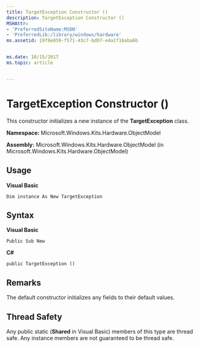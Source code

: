 ```yaml
---
title: TargetException Constructor ()
description: TargetException Constructor ()
MSHAttr:
- 'PreferredSiteName:MSDN'
- 'PreferredLib:/library/windows/hardware'
ms.assetid: 19f8e859-f571-43c7-bd07-e4a1f16aba6b


ms.date: 10/15/2017
ms.topic: article


---
```


# TargetException Constructor ()


This constructor initializes a new instance of the **TargetException** class.

**Namespace:** Microsoft.Windows.Kits.Hardware.ObjectModel

**Assembly:** Microsoft.Windows.Kits.Hardware.ObjectModel (in Microsoft.Windows.Kits.Hardware.ObjectModel)

## <span id="Usage"></span><span id="usage"></span><span id="USAGE"></span>Usage


**Visual Basic**

`Dim instance As New TargetException`

## <span id="Syntax"></span><span id="syntax"></span><span id="SYNTAX"></span>Syntax


**Visual Basic**

`Public Sub New`

**C#**

`public TargetException ()`

## <span id="Remarks"></span><span id="remarks"></span><span id="REMARKS"></span>Remarks


The default constructor initializes any fields to their default values.

## <span id="Thread_Safety"></span><span id="thread_safety"></span><span id="THREAD_SAFETY"></span>Thread Safety


Any public static (**Shared** in Visual Basic) members of this type are thread safe. Any instance members are not guaranteed to be thread safe.

 

 






